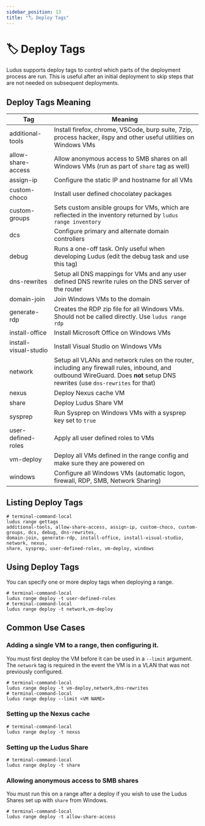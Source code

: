 ```yaml
---
sidebar_position: 13
title: "🏷️ Deploy Tags"
---
```


# 🏷️ Deploy Tags

Ludus supports deploy tags to control which parts of the deployment process are run.
This is useful after an initial deployment to skip steps that are not needed on subsequent deployments.


## Deploy Tags Meaning

| Tag | Meaning |
| --- | --- |
| additional-tools | Install firefox, chrome, VSCode, burp suite, 7zip, process hacker, ilspy and other useful utilities on Windows VMs |
| allow-share-access | Allow anonymous access to SMB shares on all Windows VMs (run as part of `share` tag as well)|
| assign-ip | Configure the static IP and hostname for all VMs |
| custom-choco | Install user defined chocolatey packages |
| custom-groups | Sets custom ansible groups for VMs, which are reflected in the inventory returned by `ludus range inventory` |
| dcs | Configure primary and alternate domain controllers |
| debug | Runs a one-off task. Only useful when developing Ludus (edit the debug task and use this tag) |
| dns-rewrites | Setup all DNS mappings for VMs and any user defined DNS rewrite rules on the DNS server of the router |
| domain-join | Join Windows VMs to the domain |
| generate-rdp | Creates the RDP zip file for all Windows VMs. Should not be called directly. Use `ludus range rdp` |
| install-office | Install Microsoft Office on Windows VMs |
| install-visual-studio | Install Visual Studio on Windows VMs |
| network | Setup all VLANs and network rules on the router, including any firewall rules, inbound, and outbound WireGuard. Does **not** setup DNS rewrites (use `dns-rewrites` for that) |
| nexus | Deploy Nexus cache VM |
| share | Deploy Ludus Share VM |
| sysprep | Run Sysprep on Windows VMs with a sysprep key set to `true` |
| user-defined-roles | Apply all user defined roles to VMs |
| vm-deploy | Deploy all VMs defined in the range config and make sure they are powered on |
| windows | Configure all Windows VMs (automatic logon, firewall, RDP, SMB, Network Sharing) |

## Listing Deploy Tags

```shell-session
# terminal-command-local
ludus range gettags
additional-tools, allow-share-access, assign-ip, custom-choco, custom-groups, dcs, debug, dns-rewrites,
domain-join, generate-rdp, install-office, install-visual-studio, network, nexus,
share, sysprep, user-defined-roles, vm-deploy, windows
```

## Using Deploy Tags

You can specify one or more deploy tags when deploying a range.

```shell-session
# terminal-command-local
ludus range deploy -t user-defined-roles
# terminal-command-local
ludus range deploy -t network,vm-deploy
```

## Common Use Cases

### Adding a single VM to a range, then configuring it.

You must first deploy the VM before it can be used in a `--limit` argument.
The `network` tag is required in the event the VM is in a VLAN that was not previously configured.

```shell-session
# terminal-command-local
ludus range deploy -t vm-deploy,network,dns-rewrites
# terminal-command-local
ludus range deploy --limit <VM NAME>
```

### Setting up the Nexus cache

```shell-session
# terminal-command-local
ludus range deploy -t nexus
``` 

### Setting up the Ludus Share

```shell-session
# terminal-command-local
ludus range deploy -t share
```

### Allowing anonymous access to SMB shares

You must run this on a range after a deploy if you wish to use the Ludus Shares set up with `share` from Windows.

```shell-session
# terminal-command-local
ludus range deploy -t allow-share-access
```